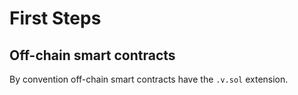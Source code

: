 # First Steps

## Off-chain smart contracts

By convention off-chain smart contracts have the `.v.sol` extension.
